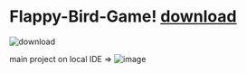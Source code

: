 # Flappy-Bird-Game!  [download](https://github.com/aniketbhadre01/Flappy-Bird-game-../assets/122332696/d84a1d66-5a98-409f-a187-4b1cddc3fb1e)

![download](https://github.com/aniketbhadre01/Flappy-Bird-game-../assets/122332696/f90f1bd9-3d2c-4339-bca2-4271b3ea94fc)

 main project on local IDE =>
![image](https://github.com/aniketbhadre01/Flappy-Bird-game-../assets/122332696/5c24f0c4-9b6c-4d6a-ba9b-e602cb812c76)
